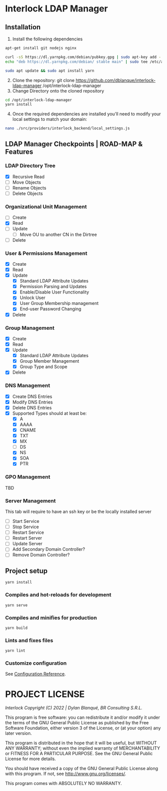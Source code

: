 # Interlock LDAP Manager

## Installation

  1. Install the following dependencies
  ```bash
  apt-get install git nodejs nginx

  curl -sS https://dl.yarnpkg.com/debian/pubkey.gpg | sudo apt-key add -
  echo "deb https://dl.yarnpkg.com/debian/ stable main" | sudo tee /etc/apt/sources.list.d/yarn.list

  sudo apt update && sudo apt install yarn
  ```

  2. Clone the repository: git clone https://github.com/dblanque/interlock-ldap-manager /opt/interlock-ldap-manager
  3. Change Directory onto the cloned repository
  ```bash
  cd /opt/interlock-ldap-manager
  yarn install
  ```
  4. Once the required dependencies are installed you'll need to modify your local settings to match your domain:
  ```bash
  nano ./src/providers/interlock_backend/local_settings.js
  ```

## LDAP Manager Checkpoints | ROAD-MAP & Features

### LDAP Directory Tree
 - [x] Recursive Read
 - [ ] Move Objects
 - [ ] Rename Objects
 - [ ] Delete Objects

### Organizational Unit Management
 - [ ] Create
 - [x] Read
 - [ ] Update
      - [ ] Move OU to another CN in the Dirtree
 - [ ] Delete

### User & Permissions Management
 - [x] Create
 - [x] Read
 - [x] Update
      - [x] Standard LDAP Attribute Updates
      - [x] Permission Parsing and Updates
      - [x] Enable/Disable User Functionality
      - [x] Unlock User
      - [x] User Group Membership management
      - [x] End-user Password Changing
 - [x] Delete

### Group Management
 - [x] Create
 - [x] Read
 - [x] Update
      - [x] Standard LDAP Attribute Updates
      - [x] Group Member Management
      - [x] Group Type and Scope 
 - [x] Delete

### DNS Management

 - [x] Create DNS Entries
 - [x] Modify DNS Entries
 - [x] Delete DNS Entries
 - [x] Supported Types should at least be:
    * [x] A
    * [x] AAAA
    * [x] CNAME
    * [x] TXT
    * [x] MX
    * [ ] DS
    * [x] NS
    * [x] SOA
    * [x] PTR

### GPO Management

TBD

### Server Management
This tab will require to have an ssh key or be the locally installed server
 - [ ] Start Service
 - [ ] Stop Service
 - [ ] Restart Service
 - [ ] Restart Server
 - [ ] Update Server
 - [ ] Add Secondary Domain Controller?
 - [ ] Remove Domain Controller?

## Project setup
```
yarn install
```

### Compiles and hot-reloads for development
```
yarn serve
```

### Compiles and minifies for production
```
yarn build
```

### Lints and fixes files
```
yarn lint
```

### Customize configuration
See [Configuration Reference](https://cli.vuejs.org/config/).

# PROJECT LICENSE

*Interlock Copyright (C) 2022 | Dylan Blanqué, BR Consulting S.R.L.*

This program is free software: you can redistribute it and/or modify
it under the terms of the GNU General Public License as published by
the Free Software Foundation, either version 3 of the License, or
(at your option) any later version.

This program is distributed in the hope that it will be useful,
but WITHOUT ANY WARRANTY; without even the implied warranty of
MERCHANTABILITY or FITNESS FOR A PARTICULAR PURPOSE.  See the
GNU General Public License for more details.

You should have received a copy of the GNU General Public License
along with this program.  If not, see <http://www.gnu.org/licenses/>.

This program comes with ABSOLUTELY NO WARRANTY.
